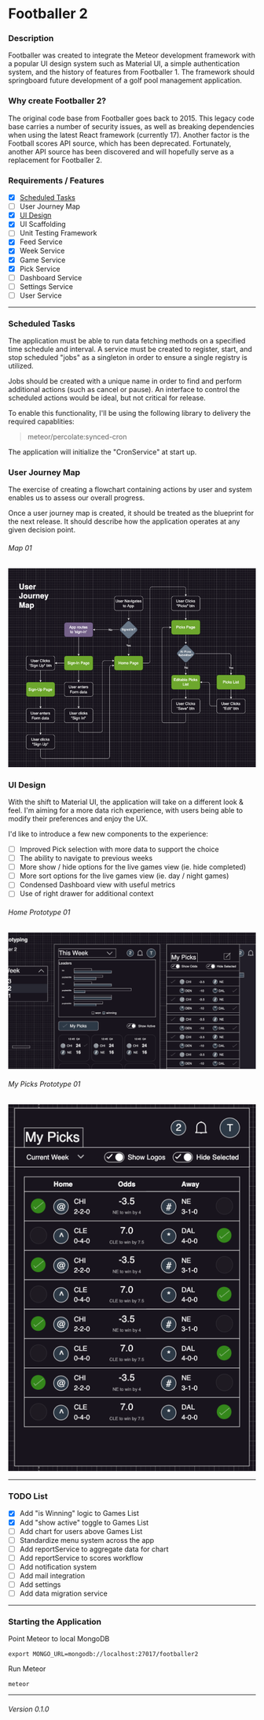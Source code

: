 # Footballer 2

### Description

Footballer was created to integrate the Meteor development framework with a popular UI design system such as Material UI, a simple authentication system, and the history of features from Footballer 1.  The framework should springboard future development of a golf pool management application.

### Why create Footballer 2?

The original code base from Footballer goes back to 2015.  This legacy code base carries a number of security issues, as well as breaking dependencies when using the latest React framework (currently 17).  Another factor is the Football scores API source, which has been deprecated.  Fortunately, another API source has been discovered and will hopefully serve as a replacement for Footballer 2.

### Requirements / Features

- [x] [Scheduled Tasks](#scheduled-tasks)
- [ ] User Journey Map
- [x] [UI Design](#ui-design)
- [x] UI Scaffolding
- [ ] Unit Testing Framework
- [x] Feed Service
- [x] Week Service
- [x] Game Service
- [x] Pick Service
- [ ] Dashboard Service
- [ ] Settings Service
- [ ] User Service

---

### Scheduled Tasks

The application must be able to run data fetching methods on a specified time schedule and interval.  A service must be created to register, start, and stop scheduled "jobs" as a singleton in order to ensure a single registry is utilized.

Jobs should be created with a unique name in order to find and perform additional actions (such as cancel or pause).  An interface to control the scheduled actions would be ideal, but not critical for release.

To enable this functionality, I'll be using the following library to delivery the required capablities:

> meteor/percolate:synced-cron

The application will initialize the "CronService" at start up.  

### User Journey Map

The exercise of creating a flowchart containing actions by user and system enables us to assess our overall progress. 

Once a user journey map is created, it should be treated as the blueprint for the next release.  It should describe how the application operates at any given decision point.

###### Map 01
![user-journey-map](/assets/user-journey-map-01.png)


### UI Design

With the shift to Material UI, the application will take on a different look & feel. I'm aiming for a more data rich experience, with users being able to modify their preferences and enjoy the UX.  

I'd like to introduce a few new components to the experience:

- [ ] Improved Pick selection with more data to support the choice
- [ ] The ability to navigate to previous weeks
- [ ] More show / hide options for the live games view (ie. hide completed)
- [ ] More sort options for the live games view (ie. day / night games)
- [ ] Condensed Dashboard view with useful metrics
- [ ] Use of right drawer for additional context

###### Home Prototype 01
![ui-design-01](/assets/ui-design-01.png)

###### My Picks Prototype 01
![ui-my-picks-01](/assets/ui-my-picks-01.png)

---

### TODO List

- [x] Add "is Winning" logic to Games List
- [x] Add "show active" toggle to Games List
- [ ] Add chart for users above Games List
- [ ] Standardize menu system across the app
- [ ] Add reportService to aggregate data for chart
- [ ] Add reportService to scores workflow
- [ ] Add notification system
- [ ] Add mail integration
- [ ] Add settings
- [ ] Add data migration service

---
### Starting the Application

Point Meteor to local MongoDB
```
export MONGO_URL=mongodb://localhost:27017/footballer2
```
Run Meteor
```
meteor
```

---
###### Version 0.1.0
